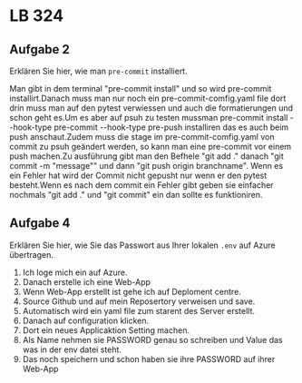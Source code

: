 # LB 324

## Aufgabe 2
Erklären Sie hier, wie man `pre-commit` installiert.





 Man gibt in dem terminal "pre-commit install" und so wird pre-commit installirt.Danach muss man nur noch ein pre-commit-comfig.yaml file dort drin muss man auf den pytest verwiessen und auch die formatierungen  und schon geht es.Um es aber auf psuh zu testen mussman pre-commit install --hook-type pre-commit --hook-type pre-push installiren das es auch beim push anschaut.Zudem muss die stage im pre-commit-comfig.yaml von commit zu psuh geändert werden, so kann man eine pre-commit vor einem push  machen.Zu ausführung gibt man den Befhele "git add ." danach
 "git commit -m "message"" und dann "git push origin branchname". Wenn es ein Fehler hat wird der Commit nicht gepusht nur wenn er den pytest besteht.Wenn es nach dem commit ein Fehler gibt geben sie einfacher nochmals "git add ." und "git commit" ein dan sollte es funktioniren.



## Aufgabe 4
Erklären Sie hier, wie Sie das Passwort aus Ihrer lokalen `.env` auf Azure übertragen.

1. Ich loge mich ein auf Azure.
2. Danach erstelle ich eine Web-App
3. Wenn Web-App erstellt ist gehe ich auf Deploment centre.
4. Source Github und auf mein Reposertory verweisen und save.
5. Automatisch wird ein yaml file zum starent des Server erstellt.
6. Danach auf configuration klicken.
7. Dort ein neues Applicaktion Setting machen.
8. Als Name nehmen sie PASSWORD genau so schreiben und Value das was in der env datei steht.
9. Das noch speichern und schon haben sie ihre PASSWORD auf ihrer Web-App

